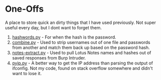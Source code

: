 One-Offs
========

A place to store quick an dirty things that I have used previously.  Not super useful every day, but I dont want to forget them.

1. [hashwords.py](https://github.com/jamcut/one-offs/blob/master/hashwords.py) - For when the hash is the password.
2. [combine.py](https://github.com/jamcut/one-offs/blob/master/combine.py) - Used to strip usernames out of one file and passwords from another and match them back up based on the password hash.
3. [notes-extract.py](https://github.com/jamcut/one-offs/blob/master/notes-xtract.py) - Used to pull Lotus Notes names and hashes out of saved responses from Burp Intruder.
4. [pyip.py](https://github.com/jamcut/one-offs/blob/master/pyip.py) - A better way to get the IP address than parsing the output of ifconfig.  Not my code, found on stack overflow somewhere and didn't want to lose it.